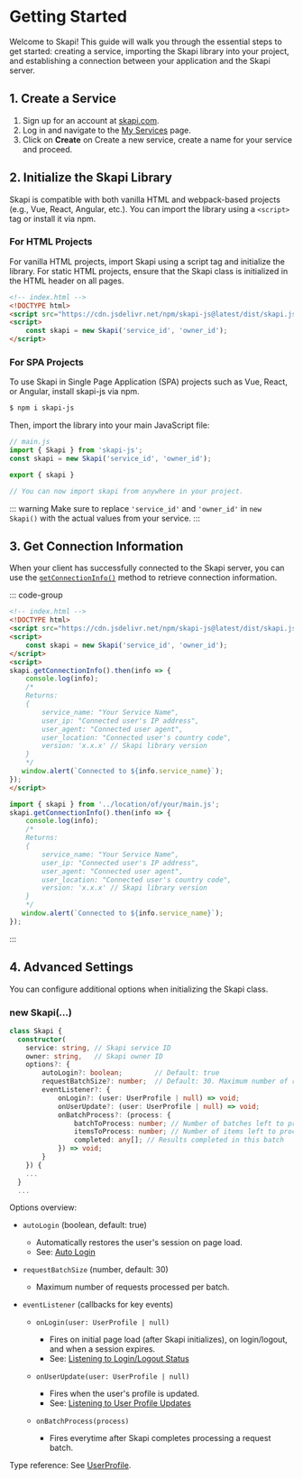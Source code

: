 # Getting Started

Welcome to Skapi! This guide will walk you through the essential steps to get started: creating a service, importing the Skapi library into your project, and establishing a connection between your application and the Skapi server.


## 1. Create a Service

1. Sign up for an account at [skapi.com](https://www.skapi.com/signup).
2. Log in and navigate to the [My Services](https://www.skapi.com/my-services) page.
3. Click on **Create** on Create a new service, create a name for your service and proceed.

## 2. Initialize the Skapi Library

Skapi is compatible with both vanilla HTML and webpack-based projects (e.g., Vue, React, Angular, etc.).
You can import the library using a `<script>` tag or install it via npm.

### For HTML Projects

For vanilla HTML projects, import Skapi using a script tag and initialize the library.
For static HTML projects, ensure that the Skapi class is initialized in the HTML header on all pages. 

```html
<!-- index.html -->
<!DOCTYPE html>
<script src="https://cdn.jsdelivr.net/npm/skapi-js@latest/dist/skapi.js"></script>
<script>
    const skapi = new Skapi('service_id', 'owner_id');
</script>
```

### For SPA Projects

To use Skapi in Single Page Application (SPA) projects such as Vue, React, or Angular, install skapi-js via npm.

```sh
$ npm i skapi-js
```

Then, import the library into your main JavaScript file:

```javascript
// main.js
import { Skapi } from 'skapi-js';
const skapi = new Skapi('service_id', 'owner_id');

export { skapi }

// You can now import skapi from anywhere in your project.
```

::: warning
Make sure to replace `'service_id'` and `'owner_id'` in `new Skapi()` with the actual values from your service.
:::

## 3. Get Connection Information

When your client has successfully connected to the Skapi server, you can use the [`getConnectionInfo()`](/api-reference/connection/README.md#getconnectioninfo) method to retrieve connection information.

::: code-group
```html [HTML]
<!-- index.html -->
<!DOCTYPE html>
<script src="https://cdn.jsdelivr.net/npm/skapi-js@latest/dist/skapi.js"></script>
<script>
    const skapi = new Skapi('service_id', 'owner_id');
</script>
<script>
skapi.getConnectionInfo().then(info => {
    console.log(info);
    /*
    Returns:
    {
        service_name: "Your Service Name",
        user_ip: "Connected user's IP address",
        user_agent: "Connected user agent",
        user_location: "Connected user's country code",
        version: 'x.x.x' // Skapi library version
    }
    */
   window.alert(`Connected to ${info.service_name}`);
});
</script>
```

```javascript [SPA]
import { skapi } from '../location/of/your/main.js';
skapi.getConnectionInfo().then(info => {
    console.log(info);
    /*
    Returns:
    {
        service_name: "Your Service Name",
        user_ip: "Connected user's IP address",
        user_agent: "Connected user agent",
        user_location: "Connected user's country code",
        version: 'x.x.x' // Skapi library version
    }
    */
   window.alert(`Connected to ${info.service_name}`);
});
```
:::



## 4. Advanced Settings

You can configure additional options when initializing the Skapi class.

### new Skapi(...)

```ts
class Skapi {
  constructor(
    service: string, // Skapi service ID
    owner: string,   // Skapi owner ID
    options?: {
        autoLogin?: boolean;        // Default: true
        requestBatchSize?: number;  // Default: 30. Maximum number of requests processed per batch.
        eventListener?: {
            onLogin?: (user: UserProfile | null) => void;
            onUserUpdate?: (user: UserProfile | null) => void;
            onBatchProcess?: (process: {
                batchToProcess: number; // Number of batches left to process
                itemsToProcess: number; // Number of items left to process
                completed: any[]; // Results completed in this batch
            }) => void;
        }
    }) {
    ...
  }
  ...
```

Options overview:

- `autoLogin` (boolean, default: true)
    - Automatically restores the user's session on page load.
    - See: [Auto Login](/authentication/login-logout.html#auto-login)

- `requestBatchSize` (number, default: 30)
    - Maximum number of requests processed per batch.

- `eventListener` (callbacks for key events)
    - `onLogin(user: UserProfile | null)`
        - Fires on initial page load (after Skapi initializes), on login/logout, and when a session expires.
        - See: [Listening to Login/Logout Status](/authentication/login-logout.html#listening-to-login-logout-status)

    - `onUserUpdate(user: UserProfile | null)`
        - Fires when the user's profile is updated.
        - See: [Listening to User Profile Updates](/authentication/user-info.html#listening-to-user-s-profile-updates)

    - `onBatchProcess(process)`
        - Fires everytime after Skapi completes processing a request batch.

Type reference: See [UserProfile](/api-reference/data-types/README.md#userprofile).